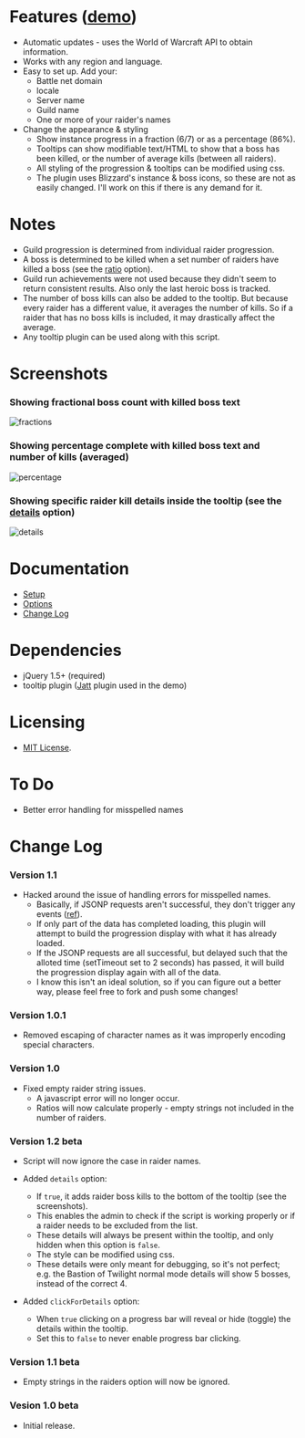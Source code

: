 # **Features** ([demo](http://mottie.github.com/wowProgression/index.html))

* Automatic updates - uses the World of Warcraft API to obtain information.
* Works with any region and language.
* Easy to set up. Add your:
  * Battle net domain
  * locale
  * Server name
  * Guild name
  * One or more of your raider's names
* Change the appearance &amp; styling
  * Show instance progress in a fraction (6/7) or as a percentage (86%).
  * Tooltips can show modifiable text/HTML to show that a boss has been killed, or the number of average kills (between all raiders).
  * All styling of the progression &amp; tooltips can be modified using css.
  * The plugin uses Blizzard's instance &amp; boss icons, so these are not as easily changed. I'll work on this if there is any demand for it.

# **Notes**

* Guild progression is determined from individual raider progression.
* A boss is determined to be killed when a set number of raiders have killed a boss (see the [ratio](https://github.com/Mottie/wowProgression/wiki/Options#wiki-ratio) option).
* Guild run achievements were not used because they didn't seem to return consistent results. Also only the last heroic boss is tracked.
* The number of boss kills can also be added to the tooltip. But because every raider has a different value, it averages the number of kills. So if a raider that has no boss kills is included, it may drastically affect the average.
* Any tooltip plugin can be used along with this script.

# **Screenshots**

### Showing fractional boss count with killed boss text
![fractions](http://mottie.github.com/wowProgression/demo/screenshot1.jpg)

### Showing percentage complete with killed boss text and number of kills (averaged)
![percentage](http://mottie.github.com/wowProgression/demo/screenshot2.jpg)

### Showing specific raider kill details inside the tooltip (see the [details](https://github.com/Mottie/wowProgression/wiki/Options#wiki-details) option)
![details](http://mottie.github.com/wowProgression/demo/screenshot3.jpg)

# **Documentation**

* [Setup](https://github.com/Mottie/wowProgression/wiki/Setup)
* [Options](https://github.com/Mottie/wowProgression/wiki/Options)
* [Change Log](https://github.com/Mottie/wowProgression/wiki/Change)

# **Dependencies**

* jQuery 1.5+ (required)
* tooltip plugin ([Jatt](https://github.com/Mottie/Jatt) plugin used in the demo)

# **Licensing**

* [MIT License](http://www.opensource.org/licenses/mit-license.php).

# **To Do**

* Better error handling for misspelled names

# **Change Log**

### Version 1.1

* Hacked around the issue of handling errors for misspelled names.
  * Basically, if JSONP requests aren't successful, they don't trigger any events ([ref](http://stackoverflow.com/a/310084/145346)).
  * If only part of the data has completed loading, this plugin will attempt to build the progression display with what it has already loaded.
  * If the JSONP requests are all successful, but delayed such that the alloted time (setTimeout set to 2 seconds) has passed, it will build the progression display again with all of the data.
  * I know this isn't an ideal solution, so if you can figure out a better way, please feel free to fork and push some changes!

### Version 1.0.1

* Removed escaping of character names as it was improperly encoding special characters.

### Version 1.0

* Fixed empty raider string issues.
  * A javascript error will no longer occur.
  * Ratios will now calculate properly - empty strings not included in the number of raiders.

### Version 1.2 beta

* Script will now ignore the case in raider names.
* Added `details` option:
  * If `true`, it adds raider boss kills to the bottom of the tooltip (see the screenshots).
  * This enables the admin to check if the script is working properly or if a raider needs to be excluded from the list.
  * These details will always be present within the tooltip, and only hidden when this option is `false`.
  * The style can be modified using css.
  * These details were only meant for debugging, so it's not perfect; e.g. the Bastion of Twilight normal mode details will show 5 bosses, instead of the correct 4.

* Added `clickForDetails` option:
  * When `true` clicking on a progress bar will reveal or hide (toggle) the details within the tooltip.
  * Set this to `false` to never enable progress bar clicking.

### Version 1.1 beta

* Empty strings in the raiders option will now be ignored.

### Vesion 1.0 beta

* Initial release.